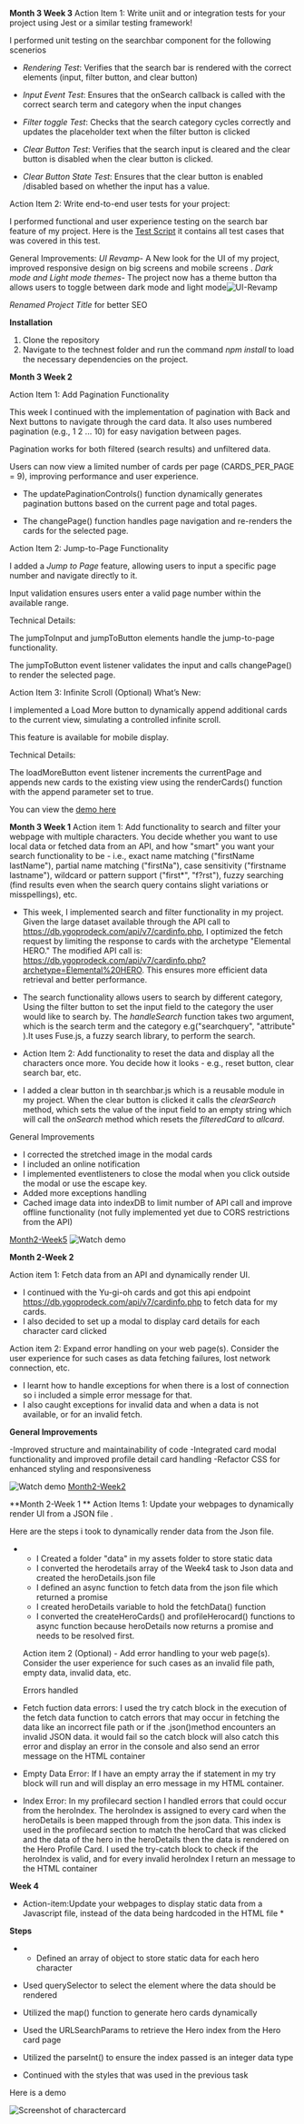**Month 3 Week 3**
Action Item 1: Write uniit and or integration tests for your project using Jest or a similar testing framework!

I performed unit testing on the searchbar component for the following scenerios
 - *Rendering Test*: Verifies that the search bar is rendered with the correct elements (input, filter button, and clear button)

 - *Input Event Test*: Ensures that the onSearch callback is called with the correct search term and category when the input changes

 - *Filter toggle Test*: Checks that the search category cycles correctly and updates the placeholder text when the filter button is clicked

 - *Clear Button Test*: Verifies that the search input is cleared and the clear button is disabled when the clear button is clicked.

 - *Clear Button State Test*: Ensures that the clear button is enabled /disabled based on whether the input has a value.


 Action Item 2: Write end-to-end user tests for your project: 

 I performed functional and user experience testing on the search bar feature of my project. Here is the [Test Script](https://docs.google.com/spreadsheets/d/1-vll2ZoW1YdLE4vjhw76oA3FrzB9D3rePY8M98WxD44/edit?usp=sharing) it contains all test cases that was covered in this test.

 General Improvements: 
 *UI Revamp*- A New look for the UI of my project, improved responsive design on big screens and mobile screens . 
 *Dark mode and Light mode themes*- The project now has a theme button tha allows users to toggle between dark mode and light mode![UI-Revamp](./Assignments/assets/media/uioptimization.gif)


 *Renamed Project Title* for better SEO

**Installation**
1. Clone the repository 
2. Navigate to the technest folder and run the command *npm install* to load the necessary dependencies on the project.





**Month 3 Week 2**

Action Item 1: Add Pagination Functionality


This week I  continued with the implementation of pagination with Back and Next buttons to navigate through the card data. It also uses numbered pagination (e.g., 1 2 ... 10) for easy navigation between pages.

Pagination works for both filtered (search results) and unfiltered data.

Users can now view a limited number of cards per page (CARDS_PER_PAGE = 9), improving performance and user experience.



- The updatePaginationControls() function dynamically generates pagination buttons based on the current page and total pages.

- The changePage() function handles page navigation and re-renders the cards for the selected page.

Action Item 2: Jump-to-Page Functionality


I added a *Jump to Page* feature, allowing users to input a specific page number and navigate directly to it.

Input validation ensures users enter a valid page number within the available range.

Technical Details:

The jumpToInput and jumpToButton elements handle the jump-to-page functionality.

The jumpToButton event listener validates the input and calls changePage() to render the selected page.

Action Item 3: Infinite Scroll (Optional)
What’s New:

I implemented a Load More button to dynamically append additional cards to the current view, simulating a controlled infinite scroll.

This feature is available for mobile display.

Technical Details:

The loadMoreButton event listener increments the currentPage and appends new cards to the existing view using the renderCards() function with the append parameter set to true.

You can view the [demo here](https://drive.google.com/file/d/1Ko44ejxEYyOmdZGWsv95vLwZMTKk6sMd/view?usp=drive_link)

**Month 3 Week 1**
Action item 1: Add functionality to search and filter your webpage with multiple characters. You decide whether you want to use local data or fetched data from an API, and how "smart" you want your search functionality to be - i.e., exact name matching ("firstName lastName"), partial name matching ("firstNa"), case sensitivity ("firstname lastname"), wildcard or pattern support ("first*", "f?rst"), fuzzy searching (find results even when the search query contains slight variations or misspellings), etc.

- This week, I implemented search and filter functionality in my project. Given the large dataset available through the API call to https://db.ygoprodeck.com/api/v7/cardinfo.php, I optimized the fetch request by limiting the response to cards with the archetype "Elemental HERO." The modified API call is: https://db.ygoprodeck.com/api/v7/cardinfo.php?archetype=Elemental%20HERO. This ensures more efficient data retrieval and better performance.

- The search functionality allows users to search by different category, Using the filter button to set the input field to the category the user would like to search by.
The *handleSearch* function takes two argument, which is the search term and the category e.g("searchquery", "attribute" ).It uses Fuse.js, a fuzzy search library, to perform the search.

- Action Item 2: Add functionality to reset the data and display all the characters once more. You decide how it looks - e.g., reset button, clear search bar, etc.

- I added a clear button in th searchbar.js which is a reusable module in my project. When the clear button is clicked it calls the *clearSearch* method, which sets the value of the input field to an empty string which will call the *onSearch* method which resets the *filteredCard* to *allcard*. 


General Improvements
- I corrected the stretched image in the modal cards 
- I included an online notification
- I implemented eventlisteners to close the modal when you click outside the modal or use the escape key.
- Added more exceptions handling
- Cached image data into indexDB to limit number of API call and improve offline functionality (not fully implemented yet due to CORS restrictions from the API)

[Month2-Week5](https://github.com/VictorOkpare/Technest-project/tree/main/Assignments/Month2-week5)
![Watch demo](./Assignments/assets/media/demoM2W5.gif)

**Month 2-Week 2**

Action item 1: Fetch data from an API and dynamically render UI.

- I continued with the Yu-gi-oh cards and got this api endpoint https://db.ygoprodeck.com/api/v7/cardinfo.php to fetch data for my cards.
- I also decided to set up a modal to display card details for each character card clicked

Action item 2: Expand error handling on your web page(s). Consider the user experience for such cases as data fetching failures, lost network connection, etc.

- I learnt how to handle exceptions for when there is a lost of connection so i included a simple error message for that.
- I also caught exceptions for invalid data and when a data is not available, or for an invalid fetch.

**General Improvements**

-Improved structure and maintainability of code
-Integrated card modal functionality and improved profile detail card handling
-Refactor CSS for enhanced styling and responsiveness


![Watch demo](./Assignments/assets/media/demoM2W2.gif)
[Month2-Week2](https://github.com/VictorOkpare/Technest-project/tree/main/Assignments/Month2-week5)





**Month 2-Week 1 **
 Action Items 1: Update your webpages to dynamically render UI from a JSON file .

 Here are the steps i took to dynamically render data from the Json file.

* - I Created a folder "data" in my assets folder to store static data
  - I converted the herodetails array of the Week4 task to  Json data and created the heroDetails.json file
  - I defined an async function to fetch data from the json file which returned a promise
  - I created heroDetails variable to hold the fetchData() function
  - I converted the createHeroCards() and profileHerocard() functions to async function because heroDetails  now returns a promise and needs to be resolved first.


  Action item 2 (Optional) - Add error handling to your web page(s). Consider the user experience for such cases as an invalid file path, empty data, invalid data, etc.

  Errors handled

- Fetch fuction data errors: I used the try catch block in the execution of the fetch data function to catch errors that may occur in fetching the data like an incorrect file path or if the .json()method encounters an invalid JSON data. it would fail so the catch block will also catch this error and display an error in the console and also send an error message on the HTML container

- Empty Data Error: If I have an empty array the if statement in my try block will run and will display an erro message in my HTML container.

- Index Error: In my profilecard section I handled errors that could occur from the heroIndex. The heroIndex is assigned to every card when the heroDetails is been mapped through from the json data. This index is used in the profilecard section to match the heroCard that was clicked and the data of the hero in the heroDetails then the data is rendered on the Hero Profile Card. I used the try-catch block to check if the heroIndex is valid, and for every invalid heroIndex I return an message to the HTML container





**Week 4**

* Action-item:Update your webpages to display static data from a Javascript file, instead of the data being hardcoded in the HTML file *

**Steps**
* - Defined an array of object to store static data for each hero character

- Used querySelector to select the element where the data should be rendered

- Utilized the map() function to generate hero cards dynamically

- Used the URLSearchParams to retrieve the Hero index from the Hero card page

- Utilized the parseInt() to ensure the index passed is an integer data type

- Continued with the styles that was used in the previous task


Here is a demo

![Screenshot of charactercard](./Assignments/assets/images/Screenshot4.png)




